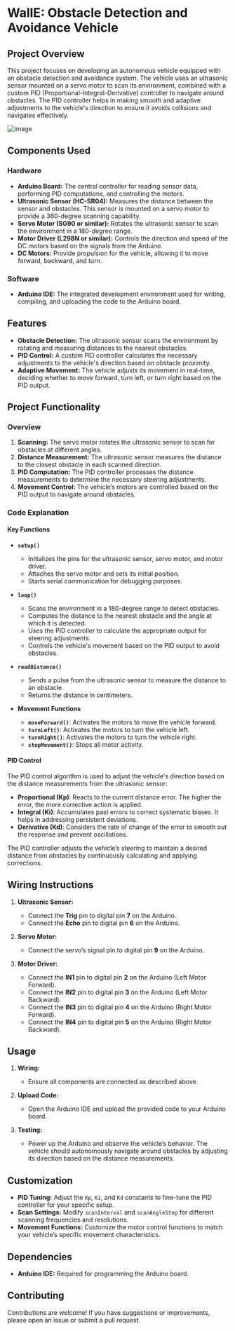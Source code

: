 # WallE: Obstacle Detection and Avoidance Vehicle

## Project Overview

This project focuses on developing an autonomous vehicle equipped with an obstacle detection and avoidance system. The vehicle uses an ultrasonic sensor mounted on a servo motor to scan its environment, combined with a custom PID (Proportional-Integral-Derivative) controller to navigate around obstacles. The PID controller helps in making smooth and adaptive adjustments to the vehicle's direction to ensure it avoids collisions and navigates effectively.

![image](https://github.com/user-attachments/assets/5a3d9188-c33a-479c-84d4-e0b529459209)

## Components Used

### Hardware

- **Arduino Board:** The central controller for reading sensor data, performing PID computations, and controlling the motors.
- **Ultrasonic Sensor (HC-SR04):** Measures the distance between the sensor and obstacles. This sensor is mounted on a servo motor to provide a 360-degree scanning capability.
- **Servo Motor (SG90 or similar):** Rotates the ultrasonic sensor to scan the environment in a 180-degree range.
- **Motor Driver (L298N or similar):** Controls the direction and speed of the DC motors based on the signals from the Arduino.
- **DC Motors:** Provide propulsion for the vehicle, allowing it to move forward, backward, and turn.

### Software

- **Arduino IDE:** The integrated development environment used for writing, compiling, and uploading the code to the Arduino board.

## Features

- **Obstacle Detection:** The ultrasonic sensor scans the environment by rotating and measuring distances to the nearest obstacles.
- **PID Control:** A custom PID controller calculates the necessary adjustments to the vehicle's direction based on obstacle proximity.
- **Adaptive Movement:** The vehicle adjusts its movement in real-time, deciding whether to move forward, turn left, or turn right based on the PID output.

## Project Functionality

### Overview

1. **Scanning:** The servo motor rotates the ultrasonic sensor to scan for obstacles at different angles.
2. **Distance Measurement:** The ultrasonic sensor measures the distance to the closest obstacle in each scanned direction.
3. **PID Computation:** The PID controller processes the distance measurements to determine the necessary steering adjustments.
4. **Movement Control:** The vehicle’s motors are controlled based on the PID output to navigate around obstacles.

### Code Explanation

#### Key Functions

- **`setup()`**
  - Initializes the pins for the ultrasonic sensor, servo motor, and motor driver.
  - Attaches the servo motor and sets its initial position.
  - Starts serial communication for debugging purposes.

- **`loop()`**
  - Scans the environment in a 180-degree range to detect obstacles.
  - Computes the distance to the nearest obstacle and the angle at which it is detected.
  - Uses the PID controller to calculate the appropriate output for steering adjustments.
  - Controls the vehicle's movement based on the PID output to avoid obstacles.

- **`readDistance()`**
  - Sends a pulse from the ultrasonic sensor to measure the distance to an obstacle.
  - Returns the distance in centimeters.

- **Movement Functions**
  - **`moveForward()`**: Activates the motors to move the vehicle forward.
  - **`turnLeft()`**: Activates the motors to turn the vehicle left.
  - **`turnRight()`**: Activates the motors to turn the vehicle right.
  - **`stopMovement()`**: Stops all motor activity.

#### PID Control

The PID control algorithm is used to adjust the vehicle's direction based on the distance measurements from the ultrasonic sensor:

- **Proportional (Kp)**: Reacts to the current distance error. The higher the error, the more corrective action is applied.
- **Integral (Ki)**: Accumulates past errors to correct systematic biases. It helps in addressing persistent deviations.
- **Derivative (Kd)**: Considers the rate of change of the error to smooth out the response and prevent oscillations.

The PID controller adjusts the vehicle’s steering to maintain a desired distance from obstacles by continuously calculating and applying corrections.

## Wiring Instructions

1. **Ultrasonic Sensor:**
   - Connect the **Trig** pin to digital pin **7** on the Arduino.
   - Connect the **Echo** pin to digital pin **6** on the Arduino.

2. **Servo Motor:**
   - Connect the servo’s signal pin to digital pin **9** on the Arduino.

3. **Motor Driver:**
   - Connect the **IN1** pin to digital pin **2** on the Arduino (Left Motor Forward).
   - Connect the **IN2** pin to digital pin **3** on the Arduino (Left Motor Backward).
   - Connect the **IN3** pin to digital pin **4** on the Arduino (Right Motor Forward).
   - Connect the **IN4** pin to digital pin **5** on the Arduino (Right Motor Backward).

## Usage

1. **Wiring:**
   - Ensure all components are connected as described above.

2. **Upload Code:**
   - Open the Arduino IDE and upload the provided code to your Arduino board.

3. **Testing:**
   - Power up the Arduino and observe the vehicle’s behavior. The vehicle should autonomously navigate around obstacles by adjusting its direction based on the distance measurements.

## Customization

- **PID Tuning:** Adjust the `Kp`, `Ki`, and `Kd` constants to fine-tune the PID controller for your specific setup.
- **Scan Settings:** Modify `scanInterval` and `scanAngleStep` for different scanning frequencies and resolutions.
- **Movement Functions:** Customize the motor control functions to match your vehicle’s specific movement characteristics.

## Dependencies

- **Arduino IDE:** Required for programming the Arduino board.

## Contributing

Contributions are welcome! If you have suggestions or improvements, please open an issue or submit a pull request.

